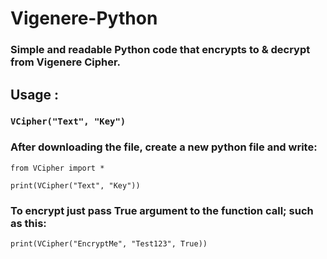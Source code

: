 # Vigenere-Python
### Simple and readable Python code that encrypts to & decrypt from Vigenere Cipher.

## Usage :
### `VCipher("Text", "Key")`

### After downloading the file, create a new python file and write:
    from VCipher import *
     
    print(VCipher("Text", "Key"))

###  To encrypt just pass True argument to the function call; such as this:
		
    print(VCipher("EncryptMe", "Test123", True))
    
